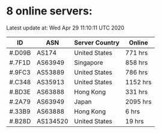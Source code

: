 # 8 online servers:

Latest update at: Wed Apr 29 11:10:11 UTC 2020

| ID | ASN | Server Country | Online |
| -- | --- | -------------- | ------ |
| #.D09B | AS174 | United States | 771 hrs |
| #.7F1D | AS63949 | Singapore | 858 hrs |
| #.9FC3 | AS53889 | United States | 786 hrs |
| #.C348 | AS35913 | United States | 1152 hrs |
| #.BD3E | AS63888 | Hong Kong | 331 hrs |
| #.2A79 | AS63949 | Japan | 2095 hrs |
| #.33B9 | AS63888 | Hong Kong | 6 hrs |
| #.B28D | AS134520 | United States | 19 hrs |

